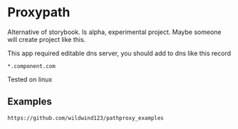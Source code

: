 # Proxypath

Alternative of storybook. Is alpha, experimental project. Maybe someone will create project like this.

This app required editable dns server, you should add to dns like this record 

```
*.component.com
```

Tested on linux

## Examples

```
https://github.com/wildwind123/pathproxy_examples
```
